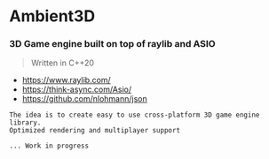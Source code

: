# Ambient3D

### 3D Game engine built on top of raylib and ASIO
> Written in C++20

* https://www.raylib.com/
* https://think-async.com/Asio/
* https://github.com/nlohmann/json

```
The idea is to create easy to use cross-platform 3D game engine library.
Optimized rendering and multiplayer support

... Work in progress
```
